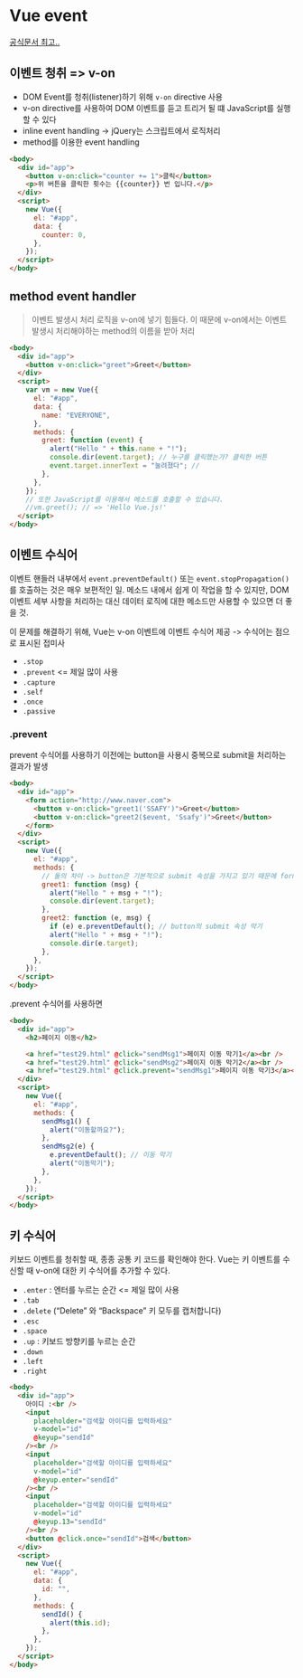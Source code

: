 # Vue event

[공식문서 최고..](https://kr.vuejs.org/v2/guide/events.html)

## 이벤트 청취 => v-on

- DOM Event를 청취(listener)하기 위해 `v-on` directive 사용
- v-on directive를 사용하여 DOM 이벤트를 듣고 트리거 될 떄 JavaScript를 실행할 수 있다
- inline event handling -> jQuery는 스크립트에서 로직처리
- method를 이용한 event handling

```html
<body>
  <div id="app">
    <button v-on:click="counter += 1">클릭</button>
    <p>위 버튼을 클릭한 횟수는 {{counter}} 번 입니다.</p>
  </div>
  <script>
    new Vue({
      el: "#app",
      data: {
        counter: 0,
      },
    });
  </script>
</body>
```

## method event handler

> 이벤트 발생시 처리 로직을 v-on에 넣기 힘들다. 이 때문에 v-on에서는 이벤트 발생시 처리해야하는 method의 이름을 받아 처리

```html
<body>
  <div id="app">
    <button v-on:click="greet">Greet</button>
  </div>
  <script>
    var vm = new Vue({
      el: "#app",
      data: {
        name: "EVERYONE",
      },
      methods: {
        greet: function (event) {
          alert("Hello " + this.name + "!");
          console.dir(event.target); // 누구를 클릭했는가? 클릭한 버튼
          event.target.innerText = "눌려졌다"; //
        },
      },
    });
    // 또한 JavaScript를 이용해서 메소드를 호출할 수 있습니다.
    //vm.greet(); // => 'Hello Vue.js!'
  </script>
</body>
```

## 이벤트 수식어

이벤트 핸들러 내부에서 `event.preventDefault()` 또는 `event.stopPropagation()`를 호출하는 것은 매우 보편적인 일. 메소드 내에서 쉽게 이 작업을 할 수 있지만, DOM 이벤트 세부 사항을 처리하는 대신 데이터 로직에 대한 메소드만 사용할 수 있으면 더 좋을 것.

이 문제를 해결하기 위해, Vue는 v-on 이벤트에 이벤트 수식어 제공 -> 수식어는 점으로 표시된 접미사

- `.stop`
- `.prevent` <= 제일 많이 사용
- `.capture`
- `.self`
- `.once`
- `.passive`

### .prevent

prevent 수식어를 사용하기 이전에는 button을 사용시 중복으로 submit을 처리하는 결과가 발생

```html
<body>
  <div id="app">
    <form action="http://www.naver.com">
      <button v-on:click="greet1('SSAFY')">Greet</button>
      <button v-on:click="greet2($event, 'Ssafy')">Greet</button>
    </form>
  </div>
  <script>
    new Vue({
      el: "#app",
      methods: {
        // 둘의 차이 -> button은 기본적으로 submit 속성을 가지고 있기 때문에 form의 action도 처리
        greet1: function (msg) {
          alert("Hello " + msg + "!");
          console.dir(event.target);
        },
        greet2: function (e, msg) {
          if (e) e.preventDefault(); // button의 submit 속성 막기
          alert("Hello " + msg + "!");
          console.dir(e.target);
        },
      },
    });
  </script>
</body>
```

.prevent 수식어를 사용하면

```html
<body>
  <div id="app">
    <h2>페이지 이동</h2>

    <a href="test29.html" @click="sendMsg1">페이지 이동 막기1</a><br />
    <a href="test29.html" @click="sendMsg2">페이지 이동 막기2</a><br />
    <a href="test29.html" @click.prevent="sendMsg1">페이지 이동 막기3</a><br />
  </div>
  <script>
    new Vue({
      el: "#app",
      methods: {
        sendMsg1() {
          alert("이동할까요?");
        },
        sendMsg2(e) {
          e.preventDefault(); // 이동 막기
          alert("이동막기");
        },
      },
    });
  </script>
</body>
```

## 키 수식어

키보드 이벤트를 청취할 때, 종종 공통 키 코드를 확인해야 한다. Vue는 키 이벤트를 수신할 때 v-on에 대한 키 수식어를 추가할 수 있다.

- `.enter` : 엔터를 누르는 순간 <= 제일 많이 사용
- `.tab`
- `.delete` (“Delete” 와 “Backspace” 키 모두를 캡처합니다)
- `.esc`
- `.space`
- `.up` : 키보드 방향키를 누르는 순간
- `.down`
- `.left`
- `.right`

```html
<body>
  <div id="app">
    아이디 :<br />
    <input
      placeholder="검색할 아이디를 입력하세요"
      v-model="id"
      @keyup="sendId"
    /><br />
    <input
      placeholder="검색할 아이디를 입력하세요"
      v-model="id"
      @keyup.enter="sendId"
    /><br />
    <input
      placeholder="검색할 아이디를 입력하세요"
      v-model="id"
      @keyup.13="sendId"
    /><br />
    <button @click.once="sendId">검색</button>
  </div>
  <script>
    new Vue({
      el: "#app",
      data: {
        id: "",
      },
      methods: {
        sendId() {
          alert(this.id);
        },
      },
    });
  </script>
</body>
```
